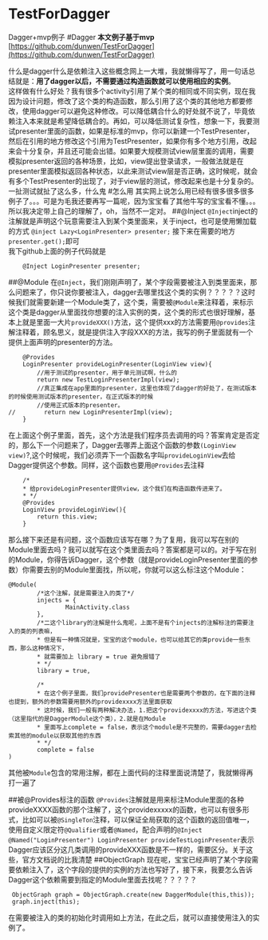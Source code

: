 # TestForDagger
Dagger+mvp例子
#Dagger
**本文例子基于mvp**  
[https://github.com/dunwen/TestForDagger](https://github.com/dunwen/TestForDagger)

什么是dagger什么是依赖注入这些概念网上一大堆，我就懒得写了，用一句话总结就是：**用了dagger以后，不需要通过构造函数就可以使用相应的实例**。  
这样做有什么好处？我有很多个activity引用了某个类的相同或不同实例，现在我因为设计问题，修改了这个类的构造函数，那么引用了这个类的其他地方都要修改，使用dagger可以避免这种修改。可以降低耦合什么的好处就不说了，毕竟依赖注入本来就是希望降低耦合的。再如，可以降低测试复杂性，想象一下，我要测试presenter里面的函数，如果是标准的mvp，你可以新建一个TestPresenter，然后在引用的地方修改这个引用为TestPresenter，如果你有多个地方引用，改起来会十分复杂，并且还可能会出错。如果要大规模测试view层里面的调用，需要模拟presenter返回的各种场景，比如，view提出登录请求，一般做法就是在presenter里面模拟返回各种状态，以此来测试view层是否正确，这时候呢，就会有多个TestPresenter的出现了，对于view层的测试，修改起来也是十分复杂的。一扯测试就扯了这么多，什么鬼
#怎么用
其实网上说怎么用已经有很多很多很多例子了。。。可是为毛我还要再写一篇呢，因为宝宝看了其他牛写的宝宝看不懂。。。所以我决定带上自己的理解了，oh，当然不一定对。
##@Inject
`@Inject`inject的注解就是声明这个玩意需要注入到某个类里面来，关于inject，也可是使用懒加载的方式 `@inject Lazy<LoginPresenter> presenter;` 接下来在需要的地方 `presenter.get();`即可  
我下github上面的例子代码就是  

```   
    @Inject LoginPresenter presenter;

```

##@Module
在`@Inject`，我们刚刚声明了，某个字段需要被注入到类里面来，那么问题来了，你只说你要被注入，dagger去哪里找这个类的实例？？？？？这时候我们就需要新建一个Module类了，这个类，需要被`@Module`来注释着，来标示这个类是dagger从里面找你想要的注入实例的类，这个类的形式也很好理解，基本上就是里面一大片`provideXXX()`方法，这个提供xxx的方法需要用`@provides`注解注释着，顾名思义，就是提供注入字段XXX的方法，我写的例子里面就有一个提供上面声明的presenter的方法。

```
    @Provides
    LoginPresenter provideLoginPresenter(LoginView view){
        //用于测试的presenter，用于单元测试啊，什么的
        return new TestLoginPresenterImpl(view);
        //真正集成在app里面的presenter，这里也体现了dagger的好处了，在测试版本的时候使用测试版本的presenter，在正式版本的时候
        //使用正式版本的presenter。
//        return new LoginPresenterImpl(view);
    }
```

在上面这个例子里面，首先，这个方法是我们程序员去调用的吗？答案肯定是否定的，那么下一个问题来了，Dagger去哪弄上面这个函数的参数`(LoginView view)`?,这个时候呢，我们必须弄下一个函数名字叫`provideLoginView`去给Dagger提供这个参数。同样，这个函数也要用`@Provides`去注释

```
    /*
    * 给provideLoginPresenter提供view，这个我们在构造函数传进来了。
    * */
    @Provides
    LoginView provideLoginView(){
        return this.view;
    }
```

那么接下来还是有问题，这个函数应该写在哪？为了复用，我可以写在别的Module里面去吗？我可以就写在这个类里面去吗？答案都是可以的。对于写在别的Module，你得告诉Dagger，这个参数（就是provideLoginPresenter里面的参数）你需要去别的Module里面找，所以呢，你就可以这么标注这个Module：

```
@Module(
        /*这个注解，就是需要注入的类了*/
        injects = {
                MainActivity.class
        },
        /*二这个library的注解是什么鬼呢，上面不是有个injects的注解标注的需要注入的类的列表嘛，
        * 但是有一种情况就是，宝宝的这个module，也可以给其它的类provide一些东西，那么这种情况下，
        * 就需要加上 library = true 避免报错了
        * */
        library = true,

        /*
        * 在这个例子里面，我们providePresenter也是需要两个参数的，在下面的注释也提到，额外的参数需要用额外的providexxxx方法里面获取
        * 这时候，我们一般有两种解决办法，1.把这个providexxxx的方法，写进这个类（这里指代的是DaggerModule这个类），2.就是在Module
        * 里面写上complete = false，表示这个module是不完整的，需要dagger去检索其他的module以获取其他的东西
        * */
        complete = false
)
```
其他被`Module`包含的常用注解，都在上面代码的注释里面说清楚了，我就懒得再打一遍了

##被@Provides标注的函数
`@Provides`注解就是用来标注Module里面的各种provideXXXX函数的那个注解了，这个providexxxxx的函数，也可以有很多形式，比如可以被`@SingleTon`注释，可以保证全局获取的这个函数的返回值唯一，使用自定义限定符`@Qualifier`或者`@Named`，配合声明的`@Inject @Named("LoginPresenter") LoginPresenter provideTestLoginPresenter`表示Dagger应该区分这几类调用的provideXXX函数是不一样的，需要区分。关于这些，官方文档说的比我清楚
##ObjectGraph
现在呢，宝宝已经声明了某个字段需要依赖注入了，这个字段的提供的实例的方法也写好了，接下来，我要怎么告诉Dagger这个依赖需要到指定的Module里面去找呢？？？？？

```
 ObjectGraph graph = ObjectGraph.create(new DaggerModule(this,this));
 graph.inject(this);
```
在需要被注入的类的初始化时调用如上方法，在此之后，就可以直接使用注入的实例了。

